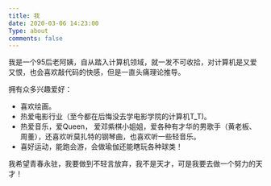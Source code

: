 ```yaml
---
title: 我
date: 2020-03-06 14:23:00
Type: about
comments: false
---
```


我是一个95后老阿姨，自从踏入计算机领域，就一发不可收拾，对计算机是又爱又恨，也会喜欢敲代码的快感，但是一直头痛理论推导。

拥有众多兴趣爱好：

- 喜欢绘画。
- 热爱电影行业（至今都在后悔没去学电影学院的计算机T_T)。
- 热爱音乐，爱Queen， 爱邓紫棋小姐姐，爱各种有才华的男歌手（黄老板、周董），还喜欢听莫扎特的钢琴曲，也喜欢听一些轻音乐。
- 喜好运动，能跑会游，会做瑜伽还能瞎玩各种球类！

我希望青春永驻，我要做到不轻言放弃，我不是天才，可是我要去做一个努力的天才！

